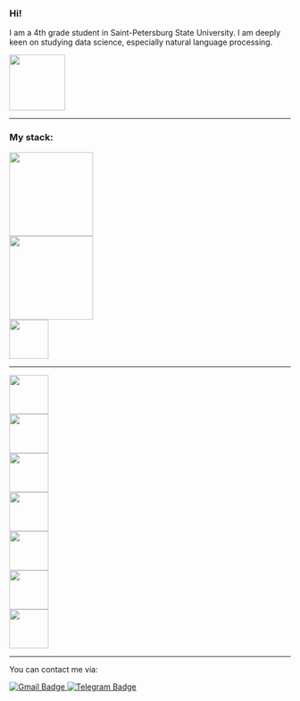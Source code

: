 ### Hi! 
I am a 4th grade student in Saint-Petersburg State University. I am deeply keen on studying data science, especially natural language processing. 


<div id="header" align="left">
  <img src="https://media.giphy.com/media/G1ifnX4d5tYFACktp9/giphy.gif" width="100"/>
</div>

---

### My stack:


<div id="header" align="left">
  <img src="https://upload.wikimedia.org/wikipedia/commons/thumb/f/f8/Python_logo_and_wordmark.svg/2560px-Python_logo_and_wordmark.svg.png" width="150"/>
</div>
<div id="header" align="left">
  <img src="https://www.ovhcloud.com/sites/default/files/styles/text_media_horizontal/public/2021-09/ECX-1909_Hero_PostgreSQL_600x400%402x.png" width="150"/>
</div>
<div id="header" align="left">
  <img src="https://upload.wikimedia.org/wikipedia/commons/thumb/1/1b/R_logo.svg/1200px-R_logo.svg.png" width="70"/>
</div>

---

<div id="header" align="left">
  <img src="https://upload.wikimedia.org/wikipedia/commons/thumb/e/ed/Pandas_logo.svg/1200px-Pandas_logo.svg.png" width="70"/>
</div>
<div id="header" align="left">
  <img src="https://miro.medium.com/max/765/1*cyXCE-JcBelTyrK-58w6_Q.png" width="70"/>
</div>
<div id="header" align="left">
  <img src="https://keras.io/img/logo.png" width="70"/>
</div>
<div id="header" align="left">
  <img src="https://matplotlib.org/3.1.1/_static/logo2_compressed.svg" width="70"/>
</div>
<div id="header" align="left">
  <img src="https://user-images.githubusercontent.com/315810/92254613-279c8000-ee9f-11ea-9b73-5622a7d95f3f.png" width="70"/>
</div>
<div id="header" align="left">
  <img src="https://datafolkz.co.in/wp-content/uploads/2021/02/python_nltk.png" width="70"/>
</div>
<div id="header" align="left">
  <img src="https://upload.wikimedia.org/wikipedia/commons/thumb/0/05/Scikit_learn_logo_small.svg/1200px-Scikit_learn_logo_small.svg.png" width="70"/>
</div>


---





You can contact me via:

<div id="badges">
  <a href="mailto:abidueva.sarana02@gmail.com">
    <img src="https://img.shields.io/badge/Gmail-red?logo=Gmail&logoColor=white&style=for-the-badge" alt="Gmail Badge"/>
  </a>
  <a href="https://t.me/sarana_a">
    <img src="https://img.shields.io/badge/Telegram-blue?logo=Telegram&logoColor=blue&style=for-the-badge" alt="Telegram Badge"/>
  </a>
</div>

<!--
**SaranaAbidueva/SaranaAbidueva** is a ✨ _special_ ✨ repository because its `README.md` (this file) appears on your GitHub profile.

Here are some ideas to get you started:

- 🔭 I’m currently working on ...
- 🌱 I’m currently learning ...
- 👯 I’m looking to collaborate on ...
- 🤔 I’m looking for help with ...
- 💬 Ask me about ...
- 📫 How to reach me: ...
- 😄 Pronouns: ...
- ⚡ Fun fact: ...
-->

